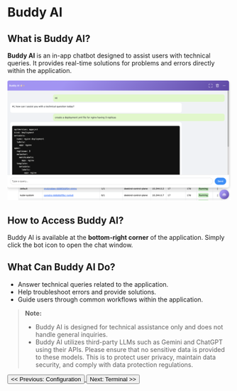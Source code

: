# Buddy AI

## What is Buddy AI?

**Buddy AI** is an in-app chatbot designed to assist users with technical queries. It provides real-time solutions for problems and errors directly within the application.

![Buddy AI](../../images/buddy-bot.png)

## How to Access Buddy AI?

Buddy AI is available at the **bottom-right corner** of the application. Simply click the bot icon to open the chat window.

## What Can Buddy AI Do?

- Answer technical queries related to the application.
- Help troubleshoot errors and provide solutions.
- Guide users through common workflows within the application.

> **Note:** 
>- Buddy AI is designed for technical assistance only and does not handle general inquiries.
>- Buddy AI utilizes third-party LLMs such as Gemini and ChatGPT using their APIs. Please ensure that no sensitive data is provided to these models. This is to protect user privacy, maintain data security, and comply with data protection regulations.

<a href="#configuration">
  <button class="btn btn-secondary btn-sm"> << Previous: Configuration </button>
</a>

<a href="#terminal">
  <button class="btn btn-primary btn-sm">Next: Terminal >> </button>
</a>